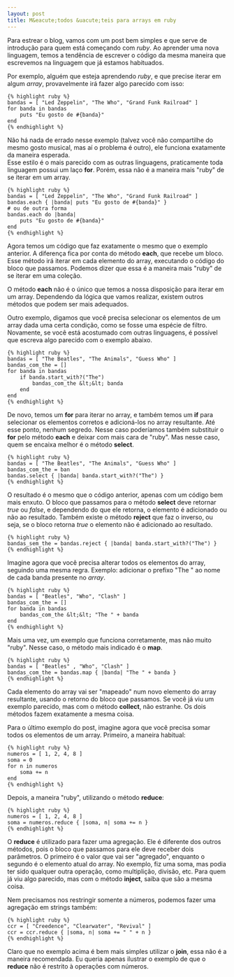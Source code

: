 ```yaml
---
layout: post
title: M&eacute;todos &uacute;teis para arrays em ruby
---
```


Para estrear o blog, vamos com um post bem simples e que serve de introdu&ccedil;&atilde;o
para quem est&aacute; come&ccedil;ando com *ruby*. Ao aprender uma nova linguagem, 
temos a tend&ecirc;ncia de escrever o c&oacute;digo da mesma maneira que escrevemos na 
linguagem que j&aacute; estamos habituados.

Por exemplo, algu&eacute;m que esteja aprendendo *ruby*, e que precise iterar 
em algum *array*, provavelmente ir&aacute; fazer algo parecido com isso:

    {% highlight ruby %}
    bandas = [ "Led Zeppelin", "The Who", "Grand Funk Railroad" ]
    for banda in bandas
        puts "Eu gosto de #{banda}"
    end
    {% endhighlight %}

N&atilde;o h&aacute; nada de errado nesse exemplo (talvez voc&ecirc; n&atilde;o compartilhe do mesmo gosto
musical, mas a&iacute; o problema &eacute; outro), ele funciona exatamente da maneira esperada.    
Esse estilo &eacute; o mais parecido com as outras linguagens, praticamente toda 
linguagem possui um la&ccedil;o **for**. Por&eacute;m, essa n&atilde;o &eacute; a maneira mais "ruby" 
de se iterar em um array.
    
    {% highlight ruby %}
    bandas = [ "Led Zeppelin", "The Who", "Grand Funk Railroad" ]
    bandas.each { |banda| puts "Eu gosto de #{banda}" }
    # ou de outra forma
    bandas.each do |banda|
        puts "Eu gosto de #{banda}"
    end
    {% endhighlight %}

Agora temos um c&oacute;digo que faz exatamente o mesmo que o exemplo anterior.
A diferen&ccedil;a fica por conta do m&eacute;todo **each**, que recebe um bloco. Esse m&eacute;todo
ir&aacute; iterar em cada elemento do array, executando o c&oacute;digo do bloco que passamos.
Podemos dizer que essa &eacute; a maneira mais "ruby" de se iterar em uma cole&ccedil;&atilde;o.

O m&eacute;todo **each** n&atilde;o &eacute; o &uacute;nico que temos a nossa disposi&ccedil;&atilde;o para iterar em um
array. Dependendo da l&oacute;gica que vamos realizar, existem outros m&eacute;todos que
podem ser mais adequados.

Outro exemplo, digamos que voc&ecirc; precisa selecionar os elementos de um array
dada uma certa condi&ccedil;&atilde;o, como se fosse uma esp&eacute;cie de filtro. Novamente, se voc&ecirc; 
est&aacute; acostumado com outras linguagens, &eacute; poss&iacute;vel que escreva algo parecido
com o exemplo abaixo.

    {% highlight ruby %}
    bandas = [ "The Beatles", "The Animals", "Guess Who" ]
    bandas_com_the = []
    for banda in bandas
        if banda.start_with?("The")
            bandas_com_the &lt;&lt; banda
        end
    end
    {% endhighlight %}

De novo, temos um **for** para iterar no array, e tamb&eacute;m temos um **if** para
selecionar os elementos corretos e adicion&aacute;-los no array resultante. At&eacute; esse
ponto, nenhum segredo. Nesse caso poder&iacute;amos tamb&eacute;m substituir o **for** pelo
m&eacute;todo **each** e deixar com mais cara de "ruby". Mas nesse caso, quem se
encaixa melhor &eacute; o m&eacute;todo **select**.

    {% highlight ruby %}
    bandas = [ "The Beatles", "The Animals", "Guess Who" ]
    bandas_com_the = ban
    bandas.select { |banda| banda.start_with?("The") }
    {% endhighlight %}

O resultado &eacute; o mesmo que o c&oacute;digo anterior, apenas com um c&oacute;digo bem
mais enxuto. O bloco que passamos para o m&eacute;todo **select** deve retornar
*true* ou *false*, e dependendo do que ele retorna, o elemento &eacute; adicionado
ou n&atilde;o ao resultado. Tamb&eacute;m existe o m&eacute;todo **reject** que faz o inverso, ou
seja, se o bloco retorna *true* o elemento n&atilde;o &eacute; adicionado ao resultado.

    {% highlight ruby %}
    bandas_sem_the = bandas.reject { |banda| banda.start_with?("The") }
    {% endhighlight %}

Imagine agora que voc&ecirc; precisa alterar todos os elementos do array, seguindo uma mesma
regra. Exemplo: adicionar o prefixo "The " ao nome de cada banda presente no *array*.

    {% highlight ruby %}
    bandas = [ "Beatles", "Who", "Clash" ]
    bandas_com_the = []
    for banda in bandas
        bandas_com_the &lt;&lt; "The " + banda
    end
    {% endhighlight %}

Mais uma vez, um exemplo que funciona corretamente, mas n&atilde;o muito "ruby". Nesse 
caso, o m&eacute;todo mais indicado &eacute; o **map**.

    {% highlight ruby %}
    bandas = [ "Beatles" , "Who", "Clash" ]
    bandas_com_the = bandas.map { |banda| "The " + banda }
    {% endhighlight %}

Cada elemento do array vai ser "mapeado" num novo elemento do array 
resultante, usando o retorno do bloco que passamos. Se voc&ecirc; j&aacute; viu um
exemplo parecido, mas com o m&eacute;todo **collect**, n&atilde;o estranhe. Os dois
m&eacute;todos fazem exatamente a mesma coisa.

Para o &uacute;ltimo exemplo do post, imagine agora que voc&ecirc; precisa somar todos
os elementos de um array. Primeiro, a maneira habitual:

    {% highlight ruby %}
    numeros = [ 1, 2, 4, 8 ]
    soma = 0
    for n in numeros
        soma += n
    end
    {% endhighlight %}
    
Depois, a maneira "ruby", utilizando o m&eacute;todo **reduce**:

    {% highlight ruby %}
    numeros = [ 1, 2, 4, 8 ]
    soma = numeros.reduce { |soma, n| soma += n }
    {% endhighlight %}

O **reduce** &eacute; utilizado para fazer uma agrega&ccedil;&atilde;o. Ele &eacute; diferente dos
outros m&eacute;todos, pois o bloco que passamos para ele deve receber dois par&acirc;metros.
O primeiro &eacute; o valor que vai ser "agregado", enquanto o segundo &eacute; o elemento atual 
do array. No exemplo, fiz uma soma, mas podia ter sido qualquer outra opera&ccedil;&atilde;o, como
multipli&ccedil;&atilde;o, divis&atilde;o, etc. Para quem j&aacute; viu algo parecido, mas com o m&eacute;todo
**inject**, saiba que s&atilde;o a mesma coisa.

Nem precisamos nos restringir somente a n&uacute;meros, podemos fazer uma agrega&ccedil;&atilde;o 
em strings tamb&eacute;m:

    {% highlight ruby %}
    ccr = [ "Creedence", "Clearwater", "Revival" ]
    ccr = ccr.reduce { |soma, n| soma += " " + n }
    {% endhighlight %}
    
Claro que no exemplo acima &eacute; bem mais simples utilizar o **join**, essa n&atilde;o &eacute; a
maneira recomendada. Eu queria apenas ilustrar o exemplo de que o **reduce** n&atilde;o
&eacute; restrito &agrave; opera&ccedil;&otilde;es com n&uacute;meros.
